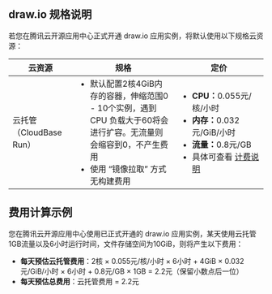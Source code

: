 

## draw.io 规格说明
若您在腾讯云开源应用中心正式开通 draw.io 应用实例，将默认使用以下规格云资源：

<table>
<thead>
  <tr>
    <th width="25%">云资源</th>
    <th>规格</th>
    <th width="35%">定价</th>
  </tr>
</thead>
<tbody>
  <tr>
    <td>云托管<br>（CloudBase Run）</td>
    <td><ul style="margin:0"><li>默认配置2核4GiB内存的容器，伸缩范围0 - 10个实例，遇到 CPU 负载大于60将会进行扩容。无流量则会缩容到0，不产生费用</li><li>使用 “镜像拉取” 方式无构建费用</li></ul></td>
    <td><ul style="margin:0"><li><b>CPU：</b>0.055元/核/小时</li><li><b>内存：</b>0.032元/GiB/小时</li><li><b>流量：</b>0.8元/GB</li><li>具体可查看 <a href= "https://cloud.tencent.com/document/product/1243/47823#.E6.8C.89.E9.87.8F.E8.AE.A1.E8.B4.B9">计费说明</a></ul></li></td>
  </tr>
</tbody>
</table>

## 费用计算示例
您在腾讯云开源应用中心使用已正式开通的 draw.io 应用实例，某天使用云托管1GB流量以及6小时运行时间，文件存储空间为10GiB，则将产生以下费用：

- **每天预估云托管费用**：2核 × 0.055元/核/小时 × 6小时 + 4GiB × 0.032元/GiB/小时 × 6小时 + 0.8元/GB × 1GB = 2.2元（保留小数点后一位）
- **每天预估总费用**：云托管费用 = 2.2元



